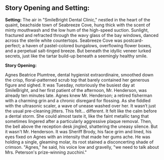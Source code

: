## Story Opening and Setting:

**Setting:** The air in "SmileBright Dental Clinic," nestled in the heart of the quaint, beachside town of Seabreeze Cove, hung thick with the scent of minty mouthwash and the low hum of the high-speed suction. Sunlight, fractured and refracted through the wavy glass of the bay windows, danced across the sterile white countertops. Seabreeze Cove was postcard-perfect; a haven of pastel-colored bungalows, overflowing flower boxes, and a perpetual salt-tinged breeze. But beneath the idyllic veneer lurked secrets, just like the tartar build-up beneath a seemingly healthy smile.

**Story Opening:**

Agnes Beatrice Plumtree, dental hygienist extraordinaire, smoothed down the crisp, floral-patterned scrub top that barely contained her generous figure and sighed. It was Tuesday, notoriously the busiest day at SmileBright, and her first patient of the afternoon, Mr. Henderson, was already ten minutes late. Agnes knew Mr. Henderson; a retired fisherman with a charming grin and a chronic disregard for flossing. As she fiddled with the ultrasonic scaler, a wave of unease washed over her. It wasn’t just the usual pre-cleaning jitters. This felt… different. It felt like the calm before a dental storm. She could almost taste it, like the faint metallic tang that sometimes lingered after a particularly aggressive plaque removal. Then, the bell above the reception desk jingled, shattering the uneasy silence. But it wasn't Mr. Henderson. It was Sheriff Brody, his face grim and lined, his eyes fixed on Agnes with an intensity that made her gums ache. He was holding a single, gleaming molar, its root stained a disconcerting shade of crimson. "Agnes," he said, his voice low and gravelly, "we need to talk about Mrs. Peterson's prize-winning zucchini."
